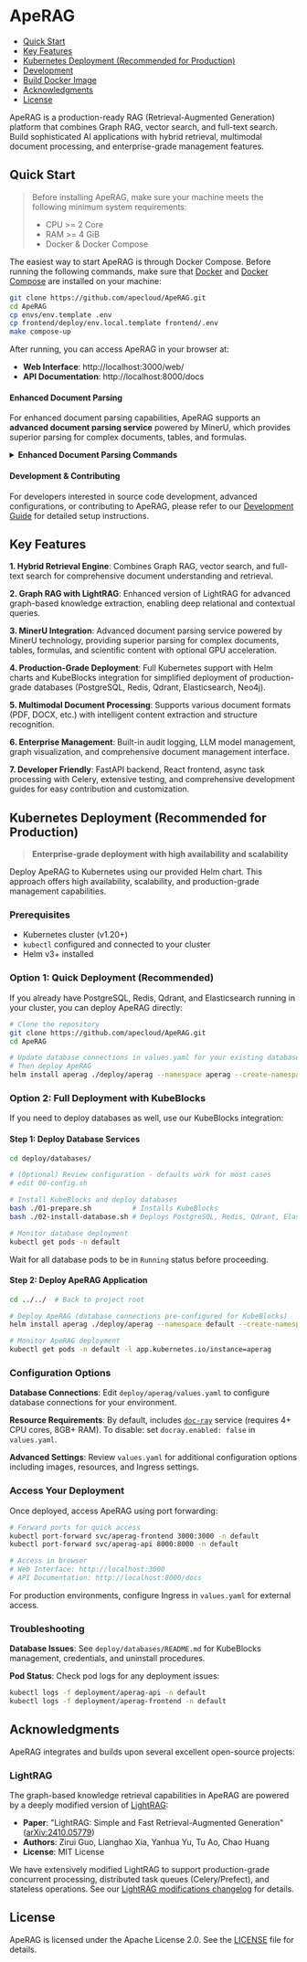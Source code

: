 # ApeRAG

- [Quick Start](#quick-start)
- [Key Features](#key-features)
- [Kubernetes Deployment (Recommended for Production)](#kubernetes-deployment-recommended-for-production)
- [Development](./docs/development-guide.md)
- [Build Docker Image](./docs/build-docker-image.md)
- [Acknowledgments](#acknowledgments)
- [License](#license)

ApeRAG is a production-ready RAG (Retrieval-Augmented Generation) platform that combines Graph RAG, vector search, and full-text search. Build sophisticated AI applications with hybrid retrieval, multimodal document processing, and enterprise-grade management features.

## Quick Start

> Before installing ApeRAG, make sure your machine meets the following minimum system requirements:
>
> - CPU >= 2 Core
> - RAM >= 4 GiB
> - Docker & Docker Compose

The easiest way to start ApeRAG is through Docker Compose. Before running the following commands, make sure that [Docker](https://docs.docker.com/get-docker/) and [Docker Compose](https://docs.docker.com/compose/install/) are installed on your machine:

```bash
git clone https://github.com/apecloud/ApeRAG.git
cd ApeRAG
cp envs/env.template .env
cp frontend/deploy/env.local.template frontend/.env
make compose-up
```

After running, you can access ApeRAG in your browser at:
- **Web Interface**: http://localhost:3000/web/
- **API Documentation**: http://localhost:8000/docs

#### Enhanced Document Parsing

For enhanced document parsing capabilities, ApeRAG supports an **advanced document parsing service** powered by MinerU, which provides superior parsing for complex documents, tables, and formulas. 

<details>
<summary><strong>Enhanced Document Parsing Commands</strong></summary>

```bash
# Enable advanced document parsing service
make compose-up WITH_DOCRAY=1

# Enable advanced parsing with GPU acceleration (recommended)
make compose-up WITH_DOCRAY=1 WITH_GPU=1
```

</details>

#### Development & Contributing

For developers interested in source code development, advanced configurations, or contributing to ApeRAG, please refer to our [Development Guide](./docs/development-guide.md) for detailed setup instructions.

## Key Features

**1. Hybrid Retrieval Engine**:
Combines Graph RAG, vector search, and full-text search for comprehensive document understanding and retrieval.

**2. Graph RAG with LightRAG**:
Enhanced version of LightRAG for advanced graph-based knowledge extraction, enabling deep relational and contextual queries.

**3. MinerU Integration**:
Advanced document parsing service powered by MinerU technology, providing superior parsing for complex documents, tables, formulas, and scientific content with optional GPU acceleration.

**4. Production-Grade Deployment**:
Full Kubernetes support with Helm charts and KubeBlocks integration for simplified deployment of production-grade databases (PostgreSQL, Redis, Qdrant, Elasticsearch, Neo4j).

**5. Multimodal Document Processing**:
Supports various document formats (PDF, DOCX, etc.) with intelligent content extraction and structure recognition.

**6. Enterprise Management**:
Built-in audit logging, LLM model management, graph visualization, and comprehensive document management interface.

**7. Developer Friendly**:
FastAPI backend, React frontend, async task processing with Celery, extensive testing, and comprehensive development guides for easy contribution and customization.

## Kubernetes Deployment (Recommended for Production)

> **Enterprise-grade deployment with high availability and scalability**

Deploy ApeRAG to Kubernetes using our provided Helm chart. This approach offers high availability, scalability, and production-grade management capabilities.

### Prerequisites

*   Kubernetes cluster (v1.20+)
*   `kubectl` configured and connected to your cluster
*   Helm v3+ installed

### Option 1: Quick Deployment (Recommended)

If you already have PostgreSQL, Redis, Qdrant, and Elasticsearch running in your cluster, you can deploy ApeRAG directly:

```bash
# Clone the repository
git clone https://github.com/apecloud/ApeRAG.git
cd ApeRAG

# Update database connections in values.yaml for your existing databases
# Then deploy ApeRAG
helm install aperag ./deploy/aperag --namespace aperag --create-namespace
```

### Option 2: Full Deployment with KubeBlocks

If you need to deploy databases as well, use our KubeBlocks integration:

#### Step 1: Deploy Database Services

```bash
cd deploy/databases/

# (Optional) Review configuration - defaults work for most cases
# edit 00-config.sh

# Install KubeBlocks and deploy databases
bash ./01-prepare.sh          # Installs KubeBlocks
bash ./02-install-database.sh # Deploys PostgreSQL, Redis, Qdrant, Elasticsearch

# Monitor database deployment
kubectl get pods -n default
```

Wait for all database pods to be in `Running` status before proceeding.

#### Step 2: Deploy ApeRAG Application

```bash
cd ../../  # Back to project root

# Deploy ApeRAG (database connections pre-configured for KubeBlocks)
helm install aperag ./deploy/aperag --namespace default --create-namespace

# Monitor ApeRAG deployment
kubectl get pods -n default -l app.kubernetes.io/instance=aperag
```

### Configuration Options

**Database Connections**: Edit `deploy/aperag/values.yaml` to configure database connections for your environment.

**Resource Requirements**: By default, includes [`doc-ray`](https://github.com/apecloud/doc-ray) service (requires 4+ CPU cores, 8GB+ RAM). To disable: set `docray.enabled: false` in `values.yaml`.

**Advanced Settings**: Review `values.yaml` for additional configuration options including images, resources, and Ingress settings.

### Access Your Deployment

Once deployed, access ApeRAG using port forwarding:

```bash
# Forward ports for quick access
kubectl port-forward svc/aperag-frontend 3000:3000 -n default
kubectl port-forward svc/aperag-api 8000:8000 -n default

# Access in browser
# Web Interface: http://localhost:3000
# API Documentation: http://localhost:8000/docs
```

For production environments, configure Ingress in `values.yaml` for external access.

### Troubleshooting

**Database Issues**: See `deploy/databases/README.md` for KubeBlocks management, credentials, and uninstall procedures.

**Pod Status**: Check pod logs for any deployment issues:
```bash
kubectl logs -f deployment/aperag-api -n default
kubectl logs -f deployment/aperag-frontend -n default
```

## Acknowledgments

ApeRAG integrates and builds upon several excellent open-source projects:

### LightRAG
The graph-based knowledge retrieval capabilities in ApeRAG are powered by a deeply modified version of [LightRAG](https://github.com/HKUDS/LightRAG):
- **Paper**: "LightRAG: Simple and Fast Retrieval-Augmented Generation" ([arXiv:2410.05779](https://arxiv.org/abs/2410.05779))
- **Authors**: Zirui Guo, Lianghao Xia, Yanhua Yu, Tu Ao, Chao Huang
- **License**: MIT License

We have extensively modified LightRAG to support production-grade concurrent processing, distributed task queues (Celery/Prefect), and stateless operations. See our [LightRAG modifications changelog](./aperag/graph/changelog.md) for details.

## License

ApeRAG is licensed under the Apache License 2.0. See the [LICENSE](./LICENSE) file for details.